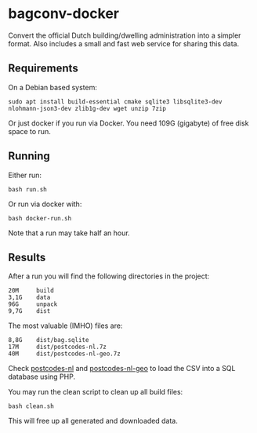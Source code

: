# bagconv-docker

Convert the official Dutch building/dwelling administration into a simpler format.
Also includes a small and fast web service for sharing this data.

## Requirements

On a Debian based system:

    sudo apt install build-essential cmake sqlite3 libsqlite3-dev nlohmann-json3-dev zlib1g-dev wget unzip 7zip

Or just docker if you run via Docker. You need 109G (gigabyte) of free disk space to run.

## Running

Either run:

    bash run.sh

Or run via docker with:

    bash docker-run.sh

Note that a run may take half an hour.

## Results

After a run you will find the following directories in the project:

    20M     build
    3,1G    data
    96G     unpack
    9,7G    dist

The most valuable (IMHO) files are:

    8,8G    dist/bag.sqlite
    17M     dist/postcodes-nl.7z
    40M     dist/postcodes-nl-geo.7z

Check [postcodes-nl](https://github.com/mevdschee/postcodes-nl/) and [postcodes-nl-geo](https://github.com/mevdschee/postcodes-nl-geo/) to load the CSV into a SQL database using PHP. 

You may run the clean script to clean up all build files:

    bash clean.sh

This will free up all generated and downloaded data.
